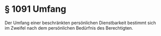 # § 1091 Umfang
Der Umfang einer beschränkten persönlichen Dienstbarkeit bestimmt sich im Zweifel nach dem persönlichen Bedürfnis des Berechtigten.